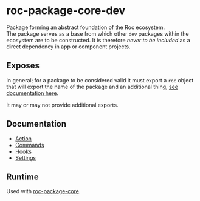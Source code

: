# roc-package-core-dev
Package forming an abstract foundation of the Roc ecosystem.  
The package serves as a base from which other `dev` packages within the ecosystem are to be constructed. It is therefore _never to be included_ as a direct dependency in app or component projects.  

## Exposes
In general; for a package to be considered valid it must export a `roc` object that will export the name of the package and an additional thing, [see documentation here](https://github.com/rocjs/roc/blob/master/docs/Extensions.md#general-structure).

It may or may not provide additional exports.

## Documentation
- [Action](/packages/roc-package-core-dev/docs/Actions.md)
- [Commands](/packages/roc-package-core-dev/docs/Commands.md)
- [Hooks](/packages/roc-package-core-dev/docs/Hooks.md)
- [Settings](/packages/roc-package-core-dev/docs/Settings.md)

## Runtime
Used with [roc-package-core](/packages/roc-package-core).
